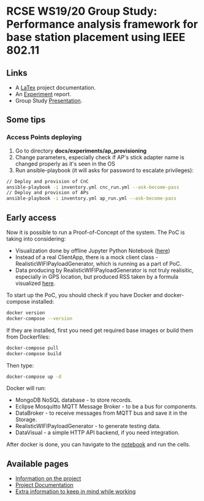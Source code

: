 # RCSE WS19/20 Group Study: Performance analysis framework for base station placement using IEEE 802.11

## Links

- A [LaTex](docs/Performance%20analysis%20framework%20for%20base%20station%20placement%20using%20IEEE%20802.11.pdf) project documentation.
- An [Experiment](./docs/report/experiment/experiment_report.pdf) report.
- Group Study [Presentation](./docs/presentation/GroupStudy-presentation.pptx).

## Some tips

### Access Points deploying

1. Go to directory **docs/experiments/ap_provisioning**
2. Change parameters, especially check if AP's stick adapter name is changed properly as it's seen in the OS
3. Run ansible-playbook (it will asks for password to escalate privileges):

```bash
// Deploy and provision of CnC
ansible-playbook -i inventory.yml cnc_run.yml --ask-become-pass
// Deploy and provision of APs
ansible-playbook -i inventory.yml ap_run.yml --ask-become-pass
``` 

## Early access

Now it is possible to run a Proof-of-Concept of the system. The PoC is taking into considering:

- Visualization done by offline Jupyter Python Notebook ([here](/datavisual/gps_visualize.ipynb))
- Instead of a real ClientApp, there is a mock client class - RealisticWIFIPayloadGenerator, which is running as a part
of PoC.
- Data producing by RealisticWIFIPayloadGenerator is not truly realisitic, especially in GPS location, but produced RSS taken by a formula visualized [here](/datavisual/try_to_find_handy_func.ipynb).

To start up the PoC, you should check if you have Docker and docker-compose installed:

```bash
docker version
docker-compose --version
``` 

If they are installed, first you need get required base images or build them from Dockerfiles:

```bash
docker-compose pull
docker-compose build
```
 
Then type:

```bash
docker-compose up -d
```

Docker will run:

- MongoDB NoSQL database - to store records.
- Eclipse Mosquitto MQTT Message Broker - to be a bus for components.
- DataBroker - to receive messages from MQTT bus and save it in the Storage.
- RealisticWIFIPayloadGenerator - to generate testing data.
- DataVisual - a simple HTTP API backend, if you need integration.

After docker is done, you can havigate to the [notebook](datavisual/gps_visualize.ipynb) and run the cells.

## Available pages

- [Information on the project](DESCRIPTION.md)
- [Project Documentation](docs/README.md)
- [Extra information to keep in mind while working](extras/README.md)
